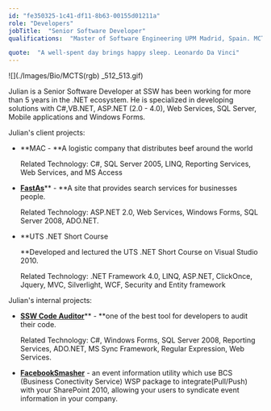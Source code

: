 ```yaml
---
id: "fe350325-1c41-df11-8b63-00155d01211a"
role: "Developers"
jobTitle:  "Senior Software Developer"
qualifications:  "Master of Software Engineering UPM Madrid, Spain. MCTS in web and windows"

quote:  "A well-spent day brings happy sleep. Leonardo Da Vinci"
---
```


 ![](./Images/Bio/MCTS(rgb) 
_512_513.gif) 

Julian is a Senior Software Developer at SSW has been working for more than 5 years in the .NET ecosystem. He is specialized in developing solutions with C#,VB.NET, ASP.NET (2.0 - 4.0), Web Services, SQL Server, Mobile applications and Windows Forms. 

Julian's client projects:

*   **MAC - **A logistic company that distributes beef around the world  

    Related Technology: C#, SQL Server 2005, LINQ, Reporting Services, Web Services, and MS Access 
*   [**FastAs**](http://www.fastas.com/)** - **A site that provides search services for businesses people.  

    Related Technology: ASP.NET 2.0, Web Services, Windows Forms, SQL Server 2008, ADO.NET. 
*   **UTS .NET Short Course  

    **Developed and lectured the UTS .NET Short Course on Visual Studio 2010.  

    Related Technology: .NET Framework 4.0, LINQ, ASP.NET, ClickOnce, Jquery, MVC, Silverlight, WCF, Security and Entity framework 

Julian's internal projects: 

*   [**SSW Code Auditor**](http://www.ssw.com.au/ssw/codeauditor/)** - **one of the best tool for developers to audit their code.  

    Related Technology: C#, Windows Forms, SQL Server 2008, Reporting Services, ADO.NET, MS Sync Framework, Regular Expression, Web Services. 
*   [**FacebookSmasher**](/Products/FacebookSmasher/Default.aspx) - an event information utility which use BCS (Business Conectivity Service) WSP package to integrate(Pull/Push) with your SharePoint 2010, allowing your users to syndicate event information in your company.